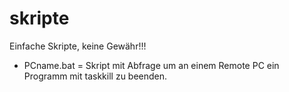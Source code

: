 # skripte
Einfache Skripte, keine Gewähr!!!

- PCname.bat = Skript mit Abfrage um an einem Remote PC ein Programm mit taskkill zu beenden.
